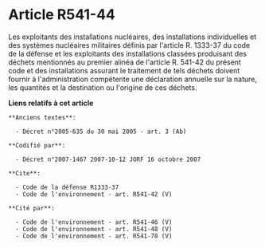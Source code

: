 # Article R541-44

Les exploitants des installations nucléaires, des installations individuelles et des systèmes nucléaires militaires définis
par l'article R. 1333-37 du code de la défense et les exploitants des installations classées produisant des déchets
mentionnés au premier alinéa de l'article R. 541-42 du présent code et des installations assurant le traitement de tels
déchets doivent fournir à l'administration compétente une déclaration annuelle sur la nature, les quantités et la destination
ou l'origine de ces déchets.

**Liens relatifs à cet article**

	**Anciens textes**:

	  - Décret n°2005-635 du 30 mai 2005 - art. 3 (Ab)

	**Codifié par**:

	  - Décret n°2007-1467 2007-10-12 JORF 16 octobre 2007

	**Cite**:

	  - Code de la défense R1333-37
	  - Code de l'environnement - art. R541-42 (V)

	**Cité par**:

	  - Code de l'environnement - art. R541-46 (V)
	  - Code de l'environnement - art. R541-48 (V)
	  - Code de l'environnement - art. R541-78 (V)
